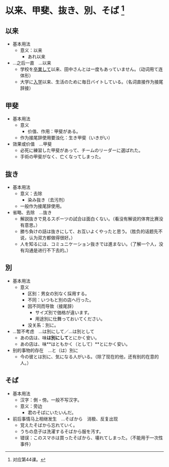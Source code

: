 # 以来、甲斐、抜き、別、そば [^title]

## 以来
- 基本用法
  - 意义：以来
    - あれ以来
- ...之后一直　...以来
  - 学校を<u>卒業して</u>以来、田中さんとは一度もあっていません。（动词用て连体形）
  - 大学に<u>入学</u>以来、生活のために毎日バイトしている。（名词直接作为接尾辞接）

## 甲斐 
- 基本用法
  - 意义
    - 价值、作用：甲斐がある。
  - 作为接尾辞使用要浊化：生き甲斐（いきがい）
- 效果或价值　...甲斐
  - 必死に練習した甲斐があって、チームのリーダーに選ばれた。
  - 手術の甲斐がなく、亡くなってしまった。

## 抜き 
- 基本用法
  - 意义：去除
    - 染み抜き（去污剂）
  - 一般作为接尾辞使用。
- 省略、去除　...抜き
  - 解説抜きで見るスポーツの試合は面白くない。（看没有解说的体育比赛没有意思。）
  - 勝ち負けの話は抜きにして、お互いよくやったと思う。（胜负的话题先不说，认为双方都做得很好。）
  - 人を知るには、コミュニケーション抜きでは進まない。（了解一个人，没有沟通是进行不下去的。）

## 別
- 基本用法
  - 意义
    - 区别：男女の別なく採用する。
    - 不同：いつもと別の店へ行った。
    - 因不同而导致（接尾辞）
      - サイズ別で価格が違います。
      - 用途別に仕舞っておいてください。
    - 没关系：別に。
- ...暂不考虑　...は別にして／...は別として
  - あの店は、味**は別にして**とにかく安い。
  - あの店は、味**はともかく（として）**とにかく安い。
- 别的事物的存在　...と（は）別に
  - 今の彼とは別に、気になる人がいる。（除了现在的他，还有别的在意的人。）

## そば 
- 基本用法
  - 汉字：側・傍。一般不写汉字。
  - 意义：旁边
    - 君のそばにいたいんだ。
- 前后事情马上相继发生　...そばから　消极、反复出现
  - 覚えたそばから忘れていく。
  - うちの息子は洗濯するそばから服を汚す。
  - 错误：このスマホは買ったそばから、壊れてしまった。（不能用于一次性事件）


[^title]: 对应第44课。

